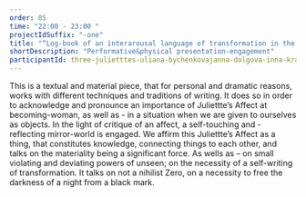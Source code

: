 ```yaml
---
order: 85
time: "22:00 - 23:00 "
projectIdSuffix: "-one"
title: "“Log-book of an interarousal language of transformation in the Cave-Hole-Zero”"
shortDescription: "Performative&physical presentation-engagement"
participantId: three-julietttes-uliana-bychenkovajanna-dolgova-inna-krasnoper
---
```


This is a textual and material piece, that for personal and dramatic reasons, works with different techniques and traditions of writing. It does so in order to acknowledge and pronounce an importance of Juliettte’s Affect at becoming-woman, as well as - in a situation when we are given to ourselves as objects. 
In the light of critique of an affect, a self-touching and -reflecting mirror-world is engaged. We affirm this Juliettte’s Affect as a thing, that constitutes knowledge, connecting things to each other, and talks on the materiality being a significant force. As wells as – on small violating and deviating powers of unseen; on the necessity of a self-writing of transformation. It talks on not a nihilist Zero, on a necessity to free the darkness of a night from a black mark.
